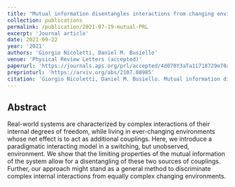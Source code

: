 ```yaml
---
title: "Mutual information disentangles interactions from changing environments"
collection: publications
permalink: /publication/2021-07-19-mutual-PRL
excerpt: 'Journal article'
date: 2021-09-22
year: '2021'
authors: 'Giorgio Nicoletti, Daniel M. Busiello'
venue: 'Physical Review Letters (accepted)'
paperurl: 'https://journals.aps.org/prl/accepted/4d070Y3aTa11718729e70a95c14755e7e28a10824'
preprinturl: 'https://arxiv.org/abs/2107.08985'
citation: 'Giorgio Nicoletti, Daniel M. Busiello. Mutual information disentangles interactions from changing environments. Phys. Rev. Lett. (accepted, 2021).'
---
```


## Abstract
Real-world systems are characterized by complex interactions of their internal degrees of freedom, while living in ever-changing environments whose net effect is to act as additional couplings. Here, we introduce a paradigmatic interacting model in a switching, but unobserved, environment. We show that the limiting properties of the mutual information of the system allow for a disentangling of these two sources of couplings. Further, our approach might stand as a general method to discriminate complex internal interactions from equally complex changing environments.
